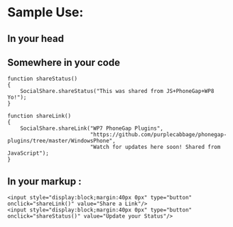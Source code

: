 Sample Use:
===============

In your head
---



Somewhere in your code 
---

    function shareStatus()
    {
        SocialShare.shareStatus("This was shared from JS+PhoneGap+WP8 Yo!");
    }

    function shareLink()
    {
        SocialShare.shareLink("WP7 PhoneGap Plugins",
                              "https://github.com/purplecabbage/phonegap-plugins/tree/master/WindowsPhone",
                              "Watch for updates here soon! Shared from JavaScript");
    }


In your markup :
---

    <input style="display:block;margin:40px 0px" type="button" onclick="shareLink()" value="Share a Link"/>
    <input style="display:block;margin:40px 0px" type="button" onclick="shareStatus()" value="Update your Status"/>
